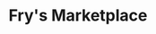 ---
title: "Fry's Marketplace"
url: /peoria/frys-marketplace-north-lake-pleasant-parkway/
shop: supermarket
---